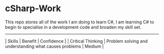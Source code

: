 # cSharp-Work
This repo stores all of the work I am doing to learn C#, I am learning C# to begin to specialise in a development code and broaden my skill set.

-----------------------------
| Skills | Benefit | Confidence |
| Critical Thinking | Problem solving and understanding what causes problems | Medium |
